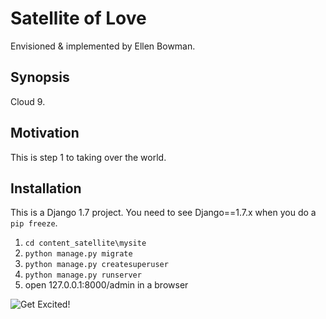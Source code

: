 # Satellite of Love

Envisioned & implemented by Ellen Bowman. 

## Synopsis

Cloud 9.

## Motivation

This is step 1 to taking over the world.

## Installation

This is a Django 1.7 project. You need to see Django==1.7.x when you do a `pip freeze`.

1. `cd content_satellite\mysite`
2. `python manage.py migrate`
3. `python manage.py createsuperuser`
4. `python manage.py runserver`
5. open 127.0.0.1:8000/admin in a browser

![Get Excited!](https://tsotniashvili.files.wordpress.com/2011/04/funny-cat-faces-2.jpg "Get Excited!")